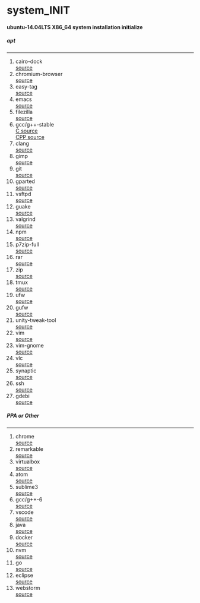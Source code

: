 # system_INIT
#### ubuntu-14.04LTS X86_64 system installation initialize
##### apt
***
1. cairo-dock  
  [source](https://launchpad.net/ubuntu/xenial/amd64/cairo-dock)
2. chromium-browser  
  [source](https://launchpad.net/ubuntu/xenial/amd64/chromium-browser)
3. easy-tag  
  [source](https://launchpad.net/ubuntu/xenial/amd64/easytag)
4. emacs  
  [source](https://launchpad.net/ubuntu/xenial/amd64/emacs)
5. filezilla  
  [source](https://launchpad.net/ubuntu/xenial/amd64/filezilla)
6. gcc/g++-stable  
  [C   source](https://launchpad.net/ubuntu/xenial/amd64/gcc)  
  [CPP source](https://launchpad.net/ubuntu/xenial/amd64/g++)
7. clang  
  [source](https://launchpad.net/ubuntu/xenial/amd64/clang)
8. gimp  
  [source](https://launchpad.net/ubuntu/xenial/amd64/gimp)
9. git  
  [source](https://launchpad.net/ubuntu/xenial/amd64/git)
10. gparted  
  [source](https://launchpad.net/ubuntu/xenial/amd64/gparted)
11. vsftpd  
  [source](https://launchpad.net/ubuntu/xenial/amd64/vsftpd)
12. guake  
  [source](https://launchpad.net/ubuntu/xenial/amd64/guake)
13. valgrind  
  [source](https://launchpad.net/ubuntu/xenial/amd64/valgrind)
14. npm  
  [source](https://launchpad.net/ubuntu/xenial/amd64/npm)
15. p7zip-full  
  [source](https://launchpad.net/ubuntu/xenial/amd64/p7zip)
16. rar  
  [source](https://launchpad.net/ubuntu/xenial/amd64/rar)
17. zip  
  [source](https://launchpad.net/ubuntu/xenial/amd64/zip)
18. tmux  
  [source](https://launchpad.net/ubuntu/xenial/amd64/tmux)
19. ufw  
  [source](https://launchpad.net/ubuntu/xenial/amd64/ufw)
20. gufw  
  [source](https://launchpad.net/ubuntu/xenial/amd64/gufw)
21. unity-tweak-tool  
  [source](https://launchpad.net/ubuntu/xenial/amd64/unity-tweak-tool)
22. vim  
  [source](https://launchpad.net/ubuntu/xenial/amd64/vim)
23. vim-gnome  
  [source](https://launchpad.net/ubuntu/xenial/amd64/vim-gnome)
24. vlc  
  [source](https://launchpad.net/ubuntu/xenial/amd64/vlc)
25. synaptic  
  [source](https://launchpad.net/ubuntu/xenial/amd64/synaptic)
26. ssh  
  [source](https://launchpad.net/ubuntu/xenial/amd64/openssh-server)
27. gdebi  
  [source](https://launchpad.net/ubuntu/xenial/amd64/gdebi)

##### PPA or Other
***
1. chrome  
  [source](https://www.google.com.tw/chrome/browser/desktop/)
2. remarkable  
  [source](https://remarkableapp.github.io)
3. virtualbox  
  [source](https://www.virtualbox.org/wiki/Linux_Downloads)
4. atom  
  [source](https://launchpad.net/~webupd8team/+archive/ubuntu/atom)
5. sublime3  
  [source](https://launchpad.net/~webupd8team/+archive/ubuntu/sublime-text-3)
6. gcc/g++-6  
  [source](https://launchpad.net/~ubuntu-toolchain-r/+archive/ubuntu/test)
7. vscode  
  [source](https://code.visualstudio.com/Download)
8. java  
  [source](https://launchpad.net/~webupd8team/+archive/ubuntu/java)
9. docker  
  [source](https://get.docker.com/)
10. nvm  
  [source](https://github.com/creationix/nvm)	
11. go  
  [source](https://launchpad.net/~ubuntu-lxc/+archive/ubuntu/lxd-stable)
12. eclipse  
  [source](https://www.eclipse.org/downloads/eclipse-packages/)
13. webstorm  
  [source](https://www.jetbrains.com/webstorm/download)